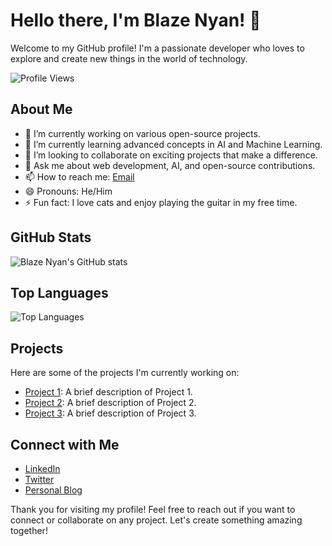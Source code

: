 # Hello there, I'm Blaze Nyan! 👋

Welcome to my GitHub profile! I'm a passionate developer who loves to explore and create new things in the world of technology.

![Profile Views](https://komarev.com/ghpvc/?username=blaze-nyan&color=blue)

## About Me

- 🔭 I’m currently working on various open-source projects.
- 🌱 I’m currently learning advanced concepts in AI and Machine Learning.
- 👯 I’m looking to collaborate on exciting projects that make a difference.
- 💬 Ask me about web development, AI, and open-source contributions.
- 📫 How to reach me: [Email](mailto:channelpieces@gmail.com)
- 😄 Pronouns: He/Him
- ⚡ Fun fact: I love cats and enjoy playing the guitar in my free time.

## GitHub Stats

![Blaze Nyan's GitHub stats](https://github-readme-stats.vercel.app/api?username=blaze-nyan&show_icons=true&theme=radical)

## Top Languages

![Top Languages](https://github-readme-stats.vercel.app/api/top-langs/?username=blaze-nyan&layout=compact&theme=radical)

## Projects

Here are some of the projects I'm currently working on:

- [Project 1](https://github.com/blaze-nyan/project1): A brief description of Project 1.
- [Project 2](https://github.com/blaze-nyan/project2): A brief description of Project 2.
- [Project 3](https://github.com/blaze-nyan/project3): A brief description of Project 3.

## Connect with Me

- [LinkedIn](https://www.linkedin.com/in/blaze-nyan)
- [Twitter](https://twitter.com/blaze_nyan)
- [Personal Blog](https://blaze-nyan-blog.com)

Thank you for visiting my profile! Feel free to reach out if you want to connect or collaborate on any project. Let's create something amazing together!
